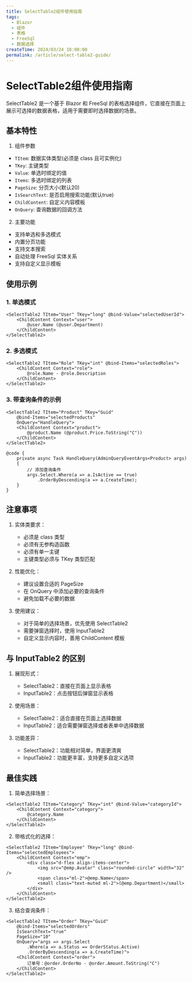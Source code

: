 ```yaml
---
title: SelectTable2组件使用指南
tags:
  - Blazor
  - 组件
  - 表格
  - FreeSql
  - 数据选择
createTime: 2024/03/24 10:00:00
permalink: /article/select-table2-guide/
---
```

# SelectTable2组件使用指南

SelectTable2 是一个基于 Blazor 和 FreeSql 的表格选择组件，它直接在页面上展示可选择的数据表格，适用于需要即时选择数据的场景。

## 基本特性

1. 组件参数
- `TItem`: 数据实体类型(必须是 class 且可实例化)
- `TKey`: 主键类型
- `Value`: 单选时绑定的值
- `Items`: 多选时绑定的列表
- `PageSize`: 分页大小(默认20)
- `IsSearchText`: 是否启用搜索功能(默认true)
- `ChildContent`: 自定义内容模板
- `OnQuery`: 查询数据的回调方法

2. 主要功能
- 支持单选和多选模式
- 内置分页功能
- 支持文本搜索
- 自动处理 FreeSql 实体关系
- 支持自定义显示模板

## 使用示例

### 1. 单选模式
```razor
<SelectTable2 TItem="User" TKey="long" @bind-Value="selectedUserId">
    <ChildContent Context="user">
        @user.Name (@user.Department)
    </ChildContent>
</SelectTable2>
```

### 2. 多选模式
```razor
<SelectTable2 TItem="Role" TKey="int" @bind-Items="selectedRoles">
    <ChildContent Context="role">
        @role.Name - @role.Description
    </ChildContent>
</SelectTable2>
```

### 3. 带查询条件的示例
```razor
<SelectTable2 TItem="Product" TKey="Guid" 
    @bind-Items="selectedProducts"
    OnQuery="HandleQuery">
    <ChildContent Context="product">
        @product.Name (@product.Price.ToString("C"))
    </ChildContent>
</SelectTable2>

@code {
    private async Task HandleQuery(AdminQueryEventArgs<Product> args)
    {
        // 添加查询条件
        args.Select.Where(a => a.IsActive == true)
            .OrderByDescending(a => a.CreateTime);
    }
}
```

## 注意事项

1. 实体类要求：
   - 必须是 class 类型
   - 必须有无参构造函数
   - 必须有单一主键
   - 主键类型必须与 TKey 类型匹配

2. 性能优化：
   - 建议设置合适的 PageSize
   - 在 OnQuery 中添加必要的查询条件
   - 避免加载不必要的数据

3. 使用建议：
   - 对于简单的选择场景，优先使用 SelectTable2
   - 需要弹窗选择时，使用 InputTable2
   - 自定义显示内容时，善用 ChildContent 模板

## 与 InputTable2 的区别

1. 展现形式：
   - SelectTable2：直接在页面上显示表格
   - InputTable2：点击按钮后弹窗显示表格

2. 使用场景：
   - SelectTable2：适合直接在页面上选择数据
   - InputTable2：适合需要弹窗选择或者表单中选择数据

3. 功能差异：
   - SelectTable2：功能相对简单，界面更清爽
   - InputTable2：功能更丰富，支持更多自定义选项

## 最佳实践

1. 简单选择场景：
```razor
<SelectTable2 TItem="Category" TKey="int" @bind-Value="categoryId">
    <ChildContent Context="category">
        @category.Name
    </ChildContent>
</SelectTable2>
```

2. 带格式化的选择：
```razor
<SelectTable2 TItem="Employee" TKey="long" @bind-Items="selectedEmployees">
    <ChildContent Context="emp">
        <div class="d-flex align-items-center">
            <img src="@emp.Avatar" class="rounded-circle" width="32" />
            <span class="ml-2">@emp.Name</span>
            <small class="text-muted ml-2">(@emp.Department)</small>
        </div>
    </ChildContent>
</SelectTable2>
```

3. 结合查询条件：
```razor
<SelectTable2 TItem="Order" TKey="Guid" 
    @bind-Items="selectedOrders"
    IsSearchText="true"
    PageSize="10"
    OnQuery="args => args.Select
        .Where(a => a.Status == OrderStatus.Active)
        .OrderByDescending(a => a.CreateTime)">
    <ChildContent Context="order">
        订单号：@order.OrderNo - @order.Amount.ToString("C")
    </ChildContent>
</SelectTable2>
``` 